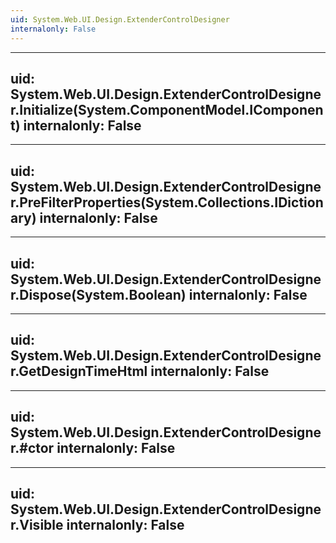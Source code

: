 ```yaml
---
uid: System.Web.UI.Design.ExtenderControlDesigner
internalonly: False
---
```


---
uid: System.Web.UI.Design.ExtenderControlDesigner.Initialize(System.ComponentModel.IComponent)
internalonly: False
---

---
uid: System.Web.UI.Design.ExtenderControlDesigner.PreFilterProperties(System.Collections.IDictionary)
internalonly: False
---

---
uid: System.Web.UI.Design.ExtenderControlDesigner.Dispose(System.Boolean)
internalonly: False
---

---
uid: System.Web.UI.Design.ExtenderControlDesigner.GetDesignTimeHtml
internalonly: False
---

---
uid: System.Web.UI.Design.ExtenderControlDesigner.#ctor
internalonly: False
---

---
uid: System.Web.UI.Design.ExtenderControlDesigner.Visible
internalonly: False
---

